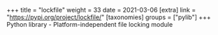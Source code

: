 +++
title = "lockfile"
weight = 33
date = 2021-03-06
[extra]
link = "https://pypi.org/project/lockfile/"
[taxonomies]
groups = ["pylib"]
+++
Python library - Platform-independent file locking module

